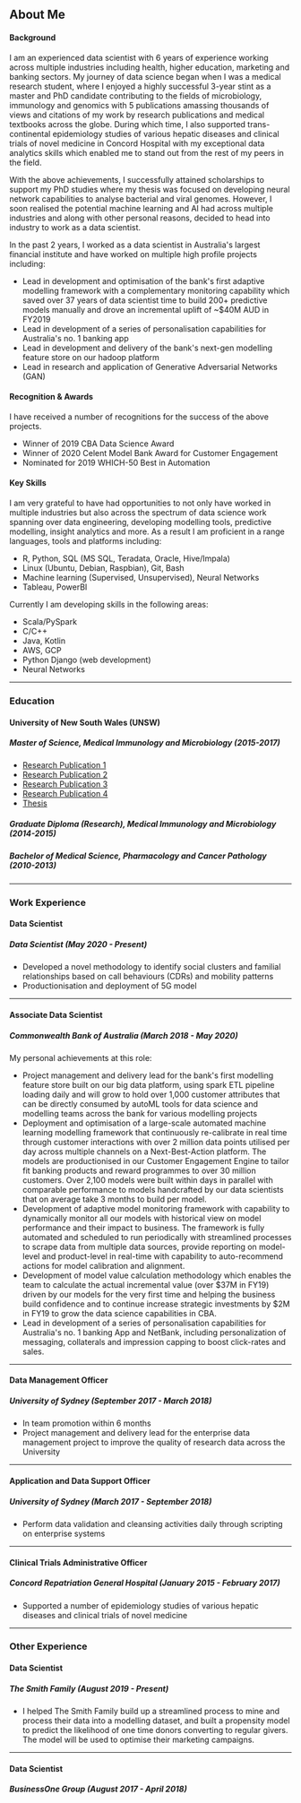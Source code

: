 ## About Me

#### Background
I am an experienced data scientist with 6 years of experience working across multiple industries including health, higher education, marketing and banking sectors. My journey of data science began when I was a medical research student, where I enjoyed a highly successful 3-year stint as a master and PhD candidate contributing to the fields of microbiology, immunology and genomics with 5 publications amassing thousands of views and citations of my work by research publications and medical textbooks across the globe. During which time, I also supported trans-continental epidemiology studies of various hepatic diseases and clinical trials of novel medicine in Concord Hospital with my exceptional data analytics skills which enabled me to stand out from the rest of my peers in the field.

With the above achievements, I successfully attained scholarships to support my PhD studies where my thesis was focused on developing neural network capabilities to analyse bacterial and viral genomes. However, I soon realised the potential machine learning and AI had across multiple industries and along with other personal reasons, decided to head into industry to work as a data scientist.

In the past 2 years, I worked as a data scientist in Australia's largest financial institute and have worked on multiple high profile projects including:
- Lead in development and optimisation of the bank's first adaptive modelling framework with a complementary monitoring capability which saved over 37 years of data scientist time to build 200+ predictive models manually and drove an incremental uplift of ~$40M AUD in FY2019
- Lead in development of a series of personalisation capabilities for Australia's no. 1 banking app
- Lead in development and delivery of the bank's next-gen modelling feature store on our hadoop platform
- Lead in research and application of Generative Adversarial Networks (GAN)

#### Recognition & Awards
I have received a number of recognitions for the success of the above projects.
- Winner of 2019 CBA Data Science Award
- Winner of 2020 Celent Model Bank Award for Customer Engagement
- Nominated for 2019 WHICH-50 Best in Automation

#### Key Skills
I am very grateful to have had opportunities to not only have worked in multiple industries but also across the spectrum of data science work spanning over data engineering, developing modelling tools, predictive modelling, insight analytics and more. As a result I am proficient in a range languages, tools and platforms including:
- R, Python, SQL (MS SQL, Teradata, Oracle, Hive/Impala)
- Linux (Ubuntu, Debian, Raspbian), Git, Bash
- Machine learning (Supervised, Unsupervised), Neural Networks
- Tableau, PowerBI

Currently I am developing skills in the following areas:
- Scala/PySpark
- C/C++
- Java, Kotlin
- AWS, GCP
- Python Django (web development)
- Neural Networks

---

### Education

#### University of New South Wales (UNSW)
##### Master of Science, Medical Immunology and Microbiology (2015-2017)
- [Research Publication 1](https://www.ncbi.nlm.nih.gov/pubmed/29636463)
- [Research Publication 2](https://www.frontiersin.org/articles/10.3389/fphys.2017.00543/full)
- [Research Publication 3](https://www.ncbi.nlm.nih.gov/pubmed/27910936)
- [Research Publication 4](https://www.ncbi.nlm.nih.gov/pubmed/25657299)
- [Thesis](https://www.unsworks.unsw.edu.au/primo-explore/fulldisplay?vid=UNSWORKS&docid=unsworks_45201&context=L)

##### Graduate Diploma (Research), Medical Immunology and Microbiology (2014-2015)

##### Bachelor of Medical Science, Pharmacology and Cancer Pathology (2010-2013)

---

### Work Experience

#### Data Scientist
##### Data Scientist (May 2020 - Present)
- Developed a novel methodology to identify social clusters and familial relationships based on call behaviours (CDRs) and mobility patterns
- Productionisation and deployment of 5G model

---

#### Associate Data Scientist
##### Commonwealth Bank of Australia (March 2018 - May 2020)
My personal achievements at this role:
- Project management and delivery lead for the bank's first modelling feature store built on our big data platform, using spark ETL pipeline loading daily and will grow to hold over 1,000 customer attributes that can be directly consumed by autoML tools for data science and modelling teams across the bank for various modelling projects
- Deployment and optimisation of a large-scale automated machine learning modelling framework that continuously re-calibrate in real time through customer interactions with over 2 million data points utilised per day across multiple channels on a Next-Best-Action platform. The models are productionised in our Customer Engagement Engine to tailor fit banking products and reward programmes to over 30 million customers. Over 2,100 models were built within days in parallel with comparable performance to models handcrafted by our data scientists that on average take 3 months to build per model.
- Development of adaptive model monitoring framework with capability to dynamically monitor all our models with historical view on model performance and their impact to business. The framework is fully automated and scheduled to run periodically with streamlined processes to scrape data from multiple data sources, provide reporting on model-level and product-level in real-time with capability to auto-recommend actions for model calibration and alignment.
- Development of model value calculation methodology which enables the team to calculate the actual incremental value (over $37M in FY19) driven by our models for the very first time and helping the business build confidence and to continue increase strategic investments by $2M in FY19 to grow the data science capabilities in CBA.
- Lead in development of a series of personalisation capabilities for Australia's no. 1 banking App and NetBank, including personalization of messaging, collaterals and impression capping to boost click-rates and sales.

---

#### Data Management Officer
##### University of Sydney (September 2017 - March 2018)
- In team promotion within 6 months
- Project management and delivery lead for the enterprise data management project to improve the quality of research data across the University

---

#### Application and Data Support Officer
##### University of Sydney (March 2017 - September 2018)
- Perform data validation and cleansing activities daily through scripting on enterprise systems

---

#### Clinical Trials Administrative Officer
##### Concord Repatriation General Hospital (January 2015 - February 2017)
- Supported a number of epidemiology studies of various hepatic diseases and clinical trials of novel medicine

---

### Other Experience

#### Data Scientist
##### The Smith Family (August 2019 - Present)
- I helped The Smith Family build up a streamlined process to mine and process their data into a modelling dataset, and built a propensity model to predict the likelihood of one time donors converting to regular givers. The model will be used to optimise their marketing campaigns.

---

#### Data Scientist
##### BusinessOne Group (August 2017 - April 2018)
